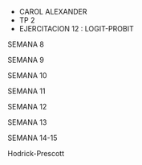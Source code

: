 
- CAROL ALEXANDER
- TP 2
- EJERCITACION 12 : LOGIT-PROBIT


SEMANA 8


SEMANA 9



SEMANA 10


SEMANA 11


SEMANA 12


SEMANA 13

SEMANA 14-15

Hodrick-Prescott